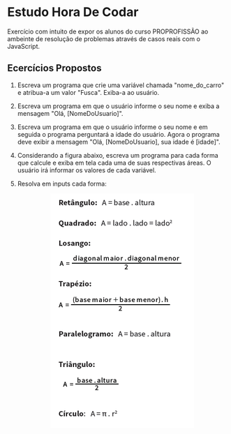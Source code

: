 <h1>Estudo Hora De Codar</h1>
Exercício com intuito de expor os alunos do curso PROPROFISSÃO ao ambeinte de resolução de problemas através de casos reais com o JavaScript. 

## Ecercícios Propostos

  1) Escreva um programa que crie uma variável chamada "nome_do_carro" e atribua-a um valor "Fusca". Exiba-a ao usuário.

  2) Escreva um programa em que o usuário informe o seu nome e exiba a mensagem "Olá, [NomeDoUsuario]".

  3) Escreva um programa em que o usuário informe o seu nome e em seguida o programa perguntará a idade do usuário. Agora o programa deve exibir a mensagem "Olá, [NomeDoUsuario], sua idade é [idade]".
     
  4) Considerando a figura abaixo, escreva um programa para cada forma que calcule e exiba em tela cada uma de suas respectivas áreas. O usuário irá informar os valores de cada variável.
     
  5) Resolva em inputs cada forma:
     <p align="center">
      <img src="exemplo/Exer-5.png" alt="fórmulas de calculo para área de quadrado, retângulo, etc">
     </p>
